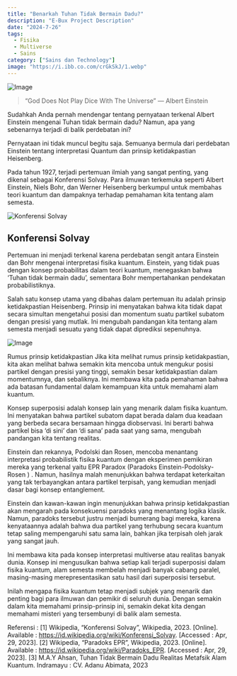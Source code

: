 ```yaml
---
title: "Benarkah Tuhan Tidak Bermain Dadu?"
description: "E-Bux Project Description"
date: "2024-7-26"
tags:
  - Fisika
  - Multiverse
  - Sains
category: ["Sains dan Technology"]
image: "https://i.ibb.co.com/crGkSkJ/1.webp"
---
```


![Image](https://i.ibb.co.com/crGkSkJ/1.webp)

> “God Does Not Play Dice With The Universe” — Albert Einstein

Sudahkah Anda pernah mendengar tentang pernyataan terkenal Albert Einstein mengenai Tuhan tidak bermain dadu? Namun, apa yang sebenarnya terjadi di balik perdebatan ini?

Pernyataan ini tidak muncul begitu saja. Semuanya bermula dari perdebatan Einstein tentang interpretasi Quantum dan prinsip ketidakpastian Heisenberg.

Pada tahun 1927, terjadi pertemuan ilmiah yang sangat penting, yang dikenal sebagai Konferensi Solvay. Para ilmuwan terkemuka seperti Albert Einstein, Niels Bohr, dan Werner Heisenberg berkumpul untuk membahas teori kuantum dan dampaknya terhadap pemahaman kita tentang alam semesta.

![Konferensi Solvay](https://i.ibb.co.com/55BCZ7C/2.jpg)

## Konferensi Solvay

Pertemuan ini menjadi terkenal karena perdebatan sengit antara Einstein dan Bohr mengenai interpretasi fisika kuantum. Einstein, yang tidak puas dengan konsep probabilitas dalam teori kuantum, menegaskan bahwa ‘Tuhan tidak bermain dadu’, sementara Bohr mempertahankan pendekatan probabilistiknya.

Salah satu konsep utama yang dibahas dalam pertemuan itu adalah prinsip ketidakpastian Heisenberg. Prinsip ini menyatakan bahwa kita tidak dapat secara simultan mengetahui posisi dan momentum suatu partikel subatom dengan presisi yang mutlak. Ini mengubah pandangan kita tentang alam semesta menjadi sesuatu yang tidak dapat diprediksi sepenuhnya.

![Image](https://i.ibb.co.com/w7DvZwQ/3.webp)

Rumus prinsip ketidakpastian Jika kita melihat rumus prinsip ketidakpastian, kita akan melihat bahwa semakin kita mencoba untuk mengukur posisi partikel dengan presisi yang tinggi, semakin besar ketidakpastian dalam momentumnya, dan sebaliknya. Ini membawa kita pada pemahaman bahwa ada batasan fundamental dalam kemampuan kita untuk memahami alam kuantum.

Konsep superposisi adalah konsep lain yang menarik dalam fisika kuantum. Ini menyatakan bahwa partikel subatom dapat berada dalam dua keadaan yang berbeda secara bersamaan hingga diobservasi. Ini berarti bahwa partikel bisa ‘di sini’ dan ‘di sana’ pada saat yang sama, mengubah pandangan kita tentang realitas.

Einstein dan rekannya, Podolski dan Rosen, mencoba menantang interpretasi probabilistik fisika kuantum dengan eksperimen pemikiran mereka yang terkenal yaitu EPR Paradox (Paradoks Einstein-Podolsky-Rosen ) . Namun, hasilnya malah menunjukkan bahwa terdapat keterkaitan yang tak terbayangkan antara partikel terpisah, yang kemudian menjadi dasar bagi konsep entanglement.

Einstein dan kawan-kawan ingin menunjukkan bahwa prinsip ketidakpastian akan mengarah pada konsekuensi paradoks yang menantang logika klasik. Namun, paradoks tersebut justru menjadi bumerang bagi mereka, karena kenyataannya adalah bahwa dua partikel yang terhubung secara kuantum tetap saling mempengaruhi satu sama lain, bahkan jika terpisah oleh jarak yang sangat jauh.

Ini membawa kita pada konsep interpretasi multiverse atau realitas banyak dunia. Konsep ini mengusulkan bahwa setiap kali terjadi superposisi dalam fisika kuantum, alam semesta membelah menjadi banyak cabang paralel, masing-masing merepresentasikan satu hasil dari superposisi tersebut.

Inilah mengapa fisika kuantum tetap menjadi subjek yang menarik dan penting bagi para ilmuwan dan pemikir di seluruh dunia. Dengan semakin dalam kita memahami prinsip-prinsip ini, semakin dekat kita dengan memahami misteri yang tersembunyi di balik alam semesta.

Referensi : [1] Wikipedia, “Konferensi Solvay”, Wikipedia, 2023. [Online]. Available : https://id.wikipedia.org/wiki/Konferensi_Solvay. [Accessed : Apr, 29, 2023]. [2] Wikipedia, “Paradoks EPR”, Wikipedia, 2023. [Online]. Available : https://id.wikipedia.org/wiki/Paradoks_EPR. [Accessed : Apr, 29, 2023]. [3] M.A.Y Ahsan, Tuhan Tidak Bermain Dadu Realitas Metafsik Alam Kuantum. Indramayu : CV. Adanu Abimata, 2023
